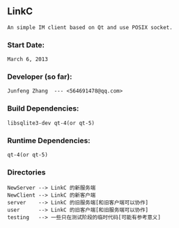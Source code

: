 
## LinkC
    An simple IM client based on Qt and use POSIX socket.

### Start Date:
    March 6, 2013

### Developer (so far):
    Junfeng Zhang  --- <564691478@qq.com>        

### Build Dependencies:
    libsqlite3-dev qt-4(or qt-5)
### Runtime Dependencies:
    qt-4(or qt-5)

### Directories
    NewServer --> LinkC 的新服务端
    NewClient --> LinkC 的新客户端
    server    --> LinkC 的旧服务端[和旧客户端可以协作]
    user      --> LinkC 的旧客户端[和旧服务端可以协作]
    testing   --> 一些只在测试阶段的临时代码[可能有参考意义]
